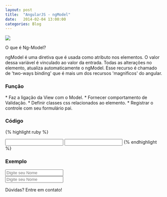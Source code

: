 ```yaml
---
layout: post
title:  "AngularJS - ngModel"
date:   2014-02-04 13:00:00
categories: Blog
---
```


<img src="{{site.baseurl}}/img/posts/angularjs.jpg"  />


O que é Ng-Model?

ngModel é uma diretiva que é usada como atributo nos elementos.
O valor dessa variável é vinculado ao valor da entrada. 
Todas as alterações no elemento, atualiza automaticamente o ngModel.
Esse recurso é chamado de 'two-ways binding' que é mais um dos recursos 'magnificos' do angular. 


<h3>Função</h3>
* Faz a ligação da View com o Model.
* Fornecer comportamento de Validação. 	
* Definir classes css relacionados ao elemento. 
* Registrar o controle com seu formulário pai. 

<h3>Código</h3>

{% highlight ruby %}
<html ng-app>
	<head>
    	<script src="angularJs.js"></script>
  	</head>
  	<body>	 
    	<input type="text" ng-model="model-input">
    	<input type="text" ng-model="model-input">
    </div>
  </body>
</html>
{% endhighlight %}

<h3>Exemplo</h3> 

<script src="https://ajax.googleapis.com/ajax/libs/angularjs/1.0.7/angular.min.js"></script>      

<div ng-app>
	<input type="text" placeholder="Digite seu Nome" ng-model="imput">
	<br />
	<input type="text" placeholder="Digite seu Nome" ng-model="imput">
</div>


Dúvidas? Entre em contato!
